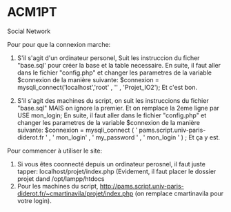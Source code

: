 # ACM1PT
Social Network

Pour pour que la connexion marche:

1) 	S'il s'agit d'un ordinateur personel, Suit les instruccion du ficher "base.sql' pour créer la base et la table necessaire. 
	En suite, il faut aller dans le fichier "config.php" et changer les parametres de la variable $connexion de la manière suivante:
		$connexion = mysqli_connect('localhost','root' , '' , 'Projet_IO2');
	Et c'est bon.

2) 	S'il s'agit des machines du script, on suit les instruccions du fichier "base.sql" MAIS on ignore la premier. Et on remplace la 2eme ligne par
		USE mon_login;
	En suite, il faut aller dans le fichier "config.php" et changer les parametres de la variable $connexion de la manière suivante:
		$connexion = mysqli_connect ( ' pams.script.univ-paris-diderot.fr ' , ' mon_login' , ' my_password ' , ' mon_login ' ) ;
	Et ça y est.


Pour commencer à utiliser le site:

1) 	Si vous êtes coonnecté depuis un ordinateur perosnel, il faut juste tapper: localhost/projet/index.php (Evidement, il faut placer le dossier projet dand /opt/lampp/htdocs
2)	Pour les machines du script, http://pams.script.univ-paris-diderot.fr/~cmartinavila/projet/index.php (on remplace cmartinavila pour votre login).
